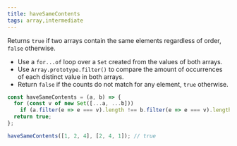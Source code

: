 ```yaml
---
title: haveSameContents
tags: array,intermediate
---
```


Returns `true` if two arrays contain the same elements regardless of order, `false` otherwise.

- Use a `for...of` loop over a `Set` created from the values of both arrays.
- Use `Array.prototype.filter()` to compare the amount of occurrences of each distinct value in both arrays.
- Return `false` if the counts do not match for any element, `true` otherwise.

```js
const haveSameContents = (a, b) => {
  for (const v of new Set([...a, ...b]))
    if (a.filter(e => e === v).length !== b.filter(e => e === v).length) return false;
  return true;
};
```

```js
haveSameContents([1, 2, 4], [2, 4, 1]); // true
```
